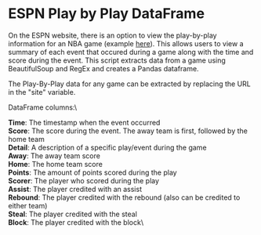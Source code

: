 # ESPN Play by Play DataFrame

On the ESPN website, there is an option to view the play-by-play information for an NBA game (example <a href='https://www.espn.com/nba/playbyplay?gameId=401267371'> here</a>). This allows users to view a summary of each event that occured during a game along with the time and score during the event. This script extracts data from a game using BeautifulSoup and RegEx and creates a Pandas dataframe. 

The Play-By-Play data for any game can be extracted by replacing the URL in the "site" variable. 

DataFrame columns:\

<b>Time</b>: The timestamp when the event occurred\
<b>Score</b>: The score during the event. The away team is first, followed by the home team\
<b>Detail</b>: A description of a specific play/event during the game\
<b>Away</b>: The away team score\
<b>Home</b>: The home team score\
<b>Points</b>: The amount of points scored during the play\
<b>Scorer</b>: The player who scored during the play\
<b>Assist</b>: The player credited with an assist\
<b>Rebound</b>: The player credited with the rebound (also can be credited to either team)\
<b>Steal</b>: The player credited with the steal\
<b>Block</b>: The player credited with the block\

